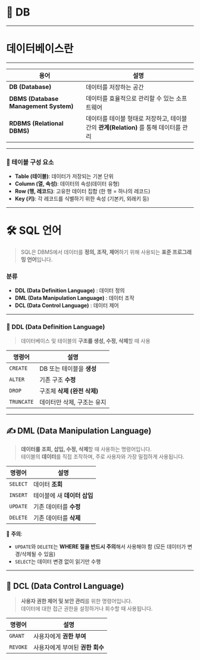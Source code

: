 # 📌 DB
---
# 데이터베이스란
---
 용어     | 설명 |
|----------|------|
| **DB (Database)** | 데이터를 저장하는 공간 |
| **DBMS (Database Management System)** | 데이터를 효율적으로 관리할 수 있는 소프트웨어 |
| **RDBMS (Relational DBMS)** | 데이터를 테이블 형태로 저장하고, 테이블 간의 **관계(Relation)** 를 통해 데이터를 관리 |
---
### 🧱 테이블 구성 요소

- **Table (테이블)**: 데이터가 저장되는 기본 단위  
- **Column (열, 속성)**: 데이터의 속성(데이터 유형)  
- **Row (행, 레코드)**: 고유한 데이터 집합 (한 행 = 하나의 레코드)  
- **Key (키)**: 각 레코드를 식별하기 위한 속성 (기본키, 외래키 등)

---
# 🛠️ SQL 언어

> SQL은 DBMS에서 데이터를 **정의, 조작, 제어**하기 위해 사용되는 **표준 프로그래밍 언어**입니다.

### 분류

- **DDL (Data Definition Language)** : 데이터 정의
- **DML (Data Manipulation Language)** : 데이터 조작
- **DCL (Data Control Language)** : 데이터 제어

---
### 📐 DDL (Data Definition Language)

> 데이터베이스 및 테이블의 **구조를 생성, 수정, 삭제**할 때 사용

| 명령어      | 설명 |
|-------------|------|
| `CREATE`    | DB 또는 테이블을 **생성** |
| `ALTER`     | 기존 구조 **수정** |
| `DROP`      | 구조체 **삭제 (완전 삭제)** |
| `TRUNCATE`  | 데이터만 삭제, 구조는 유지 |

---
## ✍️ DML (Data Manipulation Language)

> **데이터를 조회, 삽입, 수정, 삭제**할 때 사용하는 명령어입니다.  
> 테이블의 **데이터**를 직접 조작하며, 주로 사용자와 가장 밀접하게 사용됩니다.

| 명령어      | 설명 |
|-------------|------|
| `SELECT`    | 데이터 **조회** |
| `INSERT`    | 테이블에 새 **데이터 삽입** |
| `UPDATE`    | 기존 데이터를 **수정** |
| `DELETE`    | 기존 데이터를 **삭제** |

📝 **주의**:  
- `UPDATE`와 `DELETE`는 **WHERE 절을 반드시 주의**해서 사용해야 함 (모든 데이터가 변경/삭제될 수 있음)
- `SELECT`는 데이터 변경 없이 읽기만 수행

---

## 🔐 DCL (Data Control Language)

> **사용자 권한 제어 및 보안 관리**를 위한 명령어입니다.  
> 데이터에 대한 접근 권한을 설정하거나 회수할 때 사용됩니다.

| 명령어      | 설명 |
|-------------|------|
| `GRANT`     | 사용자에게 **권한 부여** |
| `REVOKE`    | 사용자에게 부여된 **권한 회수** |
